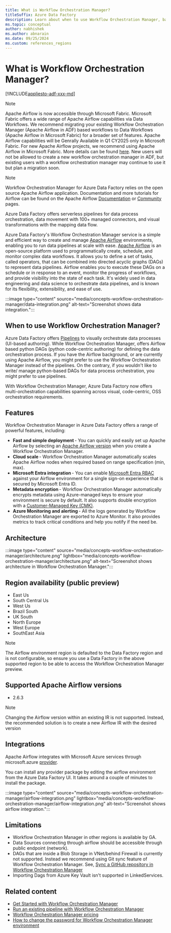 ```yaml
---
title: What is Workflow Orchestration Manager?
titleSuffix: Azure Data Factory
description: Learn about when to use Workflow Orchestration Manager, basic concepts and supported regions.
ms.topic: conceptual
author: nabhishek
ms.author: abnarain
ms.date: 09/25/2024
ms.custom: references_regions
---
```


# What is Workflow Orchestration Manager?

[!INCLUDE[appliesto-adf-xxx-md](includes/appliesto-adf-xxx-md.md)]

> [!NOTE]
> Apache Airflow is now accessible through Microsoft Fabric. Microsoft Fabric offers a wide range of Apache Airflow capabilities via Data Workflows. 
> We recommend migrating your existing Workflow Orchestration Manager (Apache Airflow in ADF) based workflows to Data Workflows (Apache Airflow in Microsoft Fabric) for a broader set of features. Apache Airflow capabilities will be Genrally Available in Q1 CY2025 only in Microsoft Fabric. 
> For new Apache Airflow projects, we recommend using Apache Airflow in Microsoft Fabric. More details can be found [here](https://blog.fabric.microsoft.com/blog/introducing-data-workflows-in-microsoft-fabric?ft=All).
> New users will not be allowed to create a new workflow orchestration manager in ADF, but existing users with a workflow orchestration manager may continue to use it but plan a migration soon.

> [!NOTE]
> Workflow Orchestration Manager for Azure Data Factory relies on the open source Apache Airflow application. Documentation and more tutorials for Airflow can be found on the Apache Airflow [Documentation](https://airflow.apache.org/docs/) or [Community](https://airflow.apache.org/community/) pages.

Azure Data Factory offers serverless pipelines for data process orchestration, data movement with 100+ managed connectors, and visual transformations with the mapping data flow.

Azure Data Factory's Workflow Orchestration Manager service is a simple and efficient way to create and manage [Apache Airflow](https://airflow.apache.org) environments, enabling you to run data pipelines at scale with ease.
[Apache Airflow](https://airflow.apache.org) is an open-source platform used to programmatically create, schedule, and monitor complex data workflows. It allows you to define a set of tasks, called operators, that can be combined into directed acyclic graphs (DAGs) to represent data pipelines. Airflow enables you to execute these DAGs on a schedule or in response to an event, monitor the progress of workflows, and provide visibility into the state of each task. It's widely used in data engineering and data science to orchestrate data pipelines, and is known for its flexibility, extensibility, and ease of use.

:::image type="content" source="media/concepts-workflow-orchestration-manager/data-integration.png" alt-text="Screenshot shows data integration.":::

## When to use Workflow Orchestration Manager?

Azure Data Factory offers [Pipelines](concepts-pipelines-activities.md) to visually orchestrate data processes (UI-based authoring). While Workflow Orchestration Manager, offers Airflow based python DAGs (python code-centric authoring) for defining the data orchestration process. If you have the Airflow background, or are currently using Apache Airflow, you might prefer to use the Workflow Orchestration Manager instead of the pipelines. On the contrary, if you wouldn't like to write/ manage python-based DAGs for data process orchestration, you might prefer to use pipelines.

With Workflow Orchestration Manager, Azure Data Factory now offers multi-orchestration capabilities spanning across visual, code-centric, OSS orchestration requirements.

## Features

Workflow Orchestration Manager in Azure Data Factory offers a range of powerful features, including:

- **Fast and simple deployment** - You can quickly and easily set up Apache Airflow by selecting an [Apache Airflow version](concepts-workflow-orchestration-manager.md#supported-apache-airflow-versions) when you create a Workflow Orchestration Manager.
- **Cloud scale** - Workflow Orchestration Manager automatically scales Apache Airflow nodes when required based on range specification (min, max).
- **Microsoft Entra integration** - You can enable [Microsoft Entra RBAC](concepts-roles-permissions.md) against your Airflow environment for a single sign-on experience that is secured by Microsoft Entra ID.
- **Metadata encryption** - Workflow Orchestration Manager automatically encrypts metadata using Azure-managed keys to ensure your environment is secure by default. It also supports double encryption with a [Customer-Managed Key (CMK)](enable-customer-managed-key.md).
- **Azure Monitoring and alerting** - All the logs generated by Workflow Orchestration Manager are exported to Azure Monitor. It also provides metrics to track critical conditions and help you notify if the need be.

## Architecture
   :::image type="content" source="media/concepts-workflow-orchestration-manager/architecture.png" lightbox="media/concepts-workflow-orchestration-manager/architecture.png" alt-text="Screenshot shows architecture in Workflow Orchestration Manager.":::

## Region availability (public preview)

* East Us
* South Central Us
* West Us
* Brazil South
* UK South
* North Europe
* West Europe
* SouthEast Asia

> [!NOTE]
> The Airflow environment region is defaulted to the Data Factory region and is not configurable, so ensure you use a Data Factory in the above supported region to be able to access the Workflow Orchestration Manager preview.

## Supported Apache Airflow versions

* 2.6.3

> [!NOTE]
> Changing the Airflow version within an existing IR is not supported. Instead, the recommended solution is to create a new Airflow IR with the desired version

## Integrations

Apache Airflow integrates with Microsoft Azure services through microsoft.azure [provider](https://airflow.apache.org/docs/apache-airflow-providers-microsoft-azure/stable/index.html).

You can install any provider package by editing the airflow environment from the Azure Data Factory UI. It takes around a couple of minutes to install the package.

   :::image type="content" source="media/concepts-workflow-orchestration-manager/airflow-integration.png" lightbox="media/concepts-workflow-orchestration-manager/airflow-integration.png" alt-text="Screenshot shows airflow integration.":::

## Limitations

* Workflow Orchestration Manager in other regions is available by GA.
* Data Sources connecting through airflow should be accessible through public endpoint (network).
* DAGs that are inside a Blob Storage in VNet/behind Firewall is currently not supported. Instead we recommend using Git sync feature of Workflow Orchestration Manager. See, [Sync a GitHub repository in Workflow Orchestration Manager](airflow-sync-github-repository.md)
* Importing Dags from Azure Key Vault isn't supported in LinkedServices.

## Related content

- [Get Started with Workflow Orchestration Manager](get-started-with-workflow-orchestration-manager.md)
- [Run an existing pipeline with Workflow Orchestration Manager](tutorial-run-existing-pipeline-with-airflow.md)
- [Workflow Orchestration Manager pricing](airflow-pricing.md)
- [How to change the password for Workflow Orchestration Manager environment](password-change-airflow.md)

